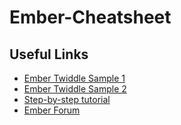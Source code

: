 # Ember-Cheatsheet

## Useful Links
* [Ember Twiddle Sample 1](https://ember-twiddle.com/9953c6cc23c672f8559bfcb1f160e326?openFiles=templates.application.hbs%2C)
* [Ember Twiddle Sample 2](https://ember-twiddle.com/43a70ae2143809e478ddccea4a1c9241?openFiles=routes.blog-posts.js%2Ctemplates.components.choose-topic.hbs&route=%2Fblog-posts)
* [Step-by-step tutorial](http://yoember.com/)
* [Ember Forum](https://discuss.emberjs.com/)
